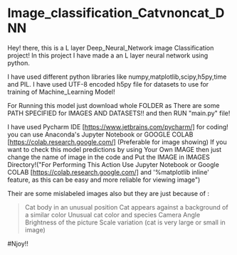 # Image_classification_Catvnoncat_DNN
Hey! there, this is a L layer Deep_Neural_Network image Classification project!
In this project I have made a an L layer neural network using python.

I have used different python libraries like numpy,matplotlib,scipy,h5py,time and PIL.
I have used UTF-8 encoded h5py file for datasets to use for training of Machine_Learning Model!

For Running this model just download whole FOLDER as There are some PATH SPECIFIED for IMAGES AND DATASETS!!
and then RUN "main.py" file!

I have used Pycharm IDE [https://www.jetbrains.com/pycharm/] for coding!
you can use Anaconda's Jupyter Notebook or GOOGLE COLAB [https://colab.research.google.com/] (Preferable for image showing)
If you want to check this model predictions  by using Your Own IMAGE then just change the name of image in the code and Put the IMAGE in IMAGES Directory!("For Performing This Action Use Jupyter Notebook or Google COLAB [https://colab.research.google.com/] and '%matplotlib inline' feature, as this can be easy and more reliable for viewing image")


Their are some mislabeled images also but they are just because of :
> Cat body in an unusual position
> Cat appears against a background of a similar color
> Unusual cat color and species
> Camera Angle
> Brightness of the picture
> Scale variation (cat is very large or small in image)

#Njoy!!
